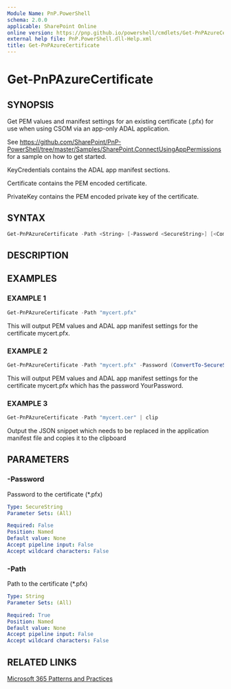 ```yaml
---
Module Name: PnP.PowerShell
schema: 2.0.0
applicable: SharePoint Online
online version: https://pnp.github.io/powershell/cmdlets/Get-PnPAzureCertificate.html
external help file: PnP.PowerShell.dll-Help.xml
title: Get-PnPAzureCertificate
---
```

  
# Get-PnPAzureCertificate

## SYNOPSIS
Get PEM values and manifest settings for an existing certificate (.pfx) for use when using CSOM via an app-only ADAL application.

See https://github.com/SharePoint/PnP-PowerShell/tree/master/Samples/SharePoint.ConnectUsingAppPermissions for a sample on how to get started.

KeyCredentials contains the ADAL app manifest sections.

Certificate contains the PEM encoded certificate.

PrivateKey contains the PEM encoded private key of the certificate.

## SYNTAX

```powershell
Get-PnPAzureCertificate -Path <String> [-Password <SecureString>] [<CommonParameters>]
```

## DESCRIPTION

## EXAMPLES

### EXAMPLE 1
```powershell
Get-PnPAzureCertificate -Path "mycert.pfx"
```

This will output PEM values and ADAL app manifest settings for the certificate mycert.pfx.

### EXAMPLE 2
```powershell
Get-PnPAzureCertificate -Path "mycert.pfx" -Password (ConvertTo-SecureString -String "YourPassword" -AsPlainText -Force)
```

This will output PEM values and ADAL app manifest settings for the certificate mycert.pfx which has the password YourPassword.

### EXAMPLE 3
```powershell
Get-PnPAzureCertificate -Path "mycert.cer" | clip
```

Output the JSON snippet which needs to be replaced in the application manifest file and copies it to the clipboard

## PARAMETERS

### -Password
Password to the certificate (*.pfx)

```yaml
Type: SecureString
Parameter Sets: (All)

Required: False
Position: Named
Default value: None
Accept pipeline input: False
Accept wildcard characters: False
```

### -Path
Path to the certificate (*.pfx)

```yaml
Type: String
Parameter Sets: (All)

Required: True
Position: Named
Default value: None
Accept pipeline input: False
Accept wildcard characters: False
```

## RELATED LINKS

[Microsoft 365 Patterns and Practices](https://aka.ms/m365pnp)


